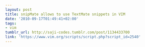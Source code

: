 ```yaml
---
layout: post
title: snip­Mate allows to use Text­Mate snippets in VIM
date: '2010-09-17T01:49:41+02:00'
tags:
- vim
tumblr_url: http://saji-codes.tumblr.com/post/1134433700
link: 'https://www.vim.org/scripts/script.php?script_id=2540'
---
```

